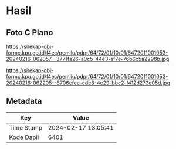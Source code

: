 # Hasil

## Foto C Plano

https://sirekap-obj-formc.kpu.go.id/f4ec/pemilu/pdpr/64/72/01/10/01/6472011001053-20240216-062057--3771fa26-a0c5-44e3-af7e-76b6c5a2298b.jpg

https://sirekap-obj-formc.kpu.go.id/f4ec/pemilu/pdpr/64/72/01/10/01/6472011001053-20240216-062205--8706efee-cde8-4e29-bbc2-f412d273c05d.jpg


## Metadata

| Key        | Value               |
| ---------- | ------------------- |
| Time Stamp | 2024-02-17 13:05:41 |
| Kode Dapil | 6401                |



